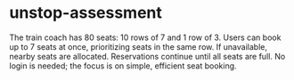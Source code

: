 # unstop-assessment
The train coach has 80 seats: 10 rows of 7 and 1 row of 3. Users can book up to 7 seats at once, prioritizing seats in the same row. If unavailable, nearby seats are allocated. Reservations continue until all seats are full. No login is needed; the focus is on simple, efficient seat booking.
